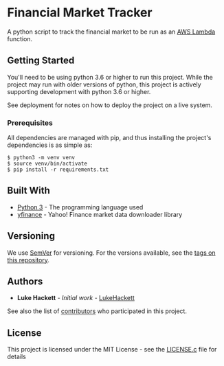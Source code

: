 # Financial Market Tracker

A python script to track the financial market to be run as an [AWS Lambda](https://aws.amazon.com/lambda/) function.

## Getting Started

You'll need to be using python 3.6 or higher to run this project. While the project may run with older versions of python, this project is actively supporting development with python 3.6 or higher.

See deployment for notes on how to deploy the project on a live system.

### Prerequisites

All dependencies are managed with pip, and thus installing the project's dependencies is as simple as:

```
$ python3 -m venv venv
$ source venv/bin/activate
$ pip install -r requirements.txt
```

## Built With

* [Python 3](https://www.python.org/) - The programming language used
* [yfinance](https://github.com/ranaroussi/yfinance) - Yahoo! Finance market data downloader library

## Versioning

We use [SemVer](http://semver.org/) for versioning. For the versions available, see the [tags on this repository](https://github.com/LukeHackett/financial-market-tracker/tags). 

## Authors

* **Luke Hackett** - *Initial work* - [LukeHackett](https://github.com/LukeHackett)

See also the list of [contributors](https://github.com/LukeHackett/financial-market-tracker/contributors) who participated in this project.

## License

This project is licensed under the MIT License - see the [LICENSE.c](LICENSE.md) file for details
